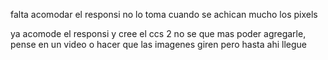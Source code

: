 falta acomodar el responsi  no lo toma cuando se achican mucho los pixels

ya acomode el responsi y cree el ccs 2 no se que mas poder agregarle, pense en un video o hacer que las imagenes giren pero hasta ahi llegue

